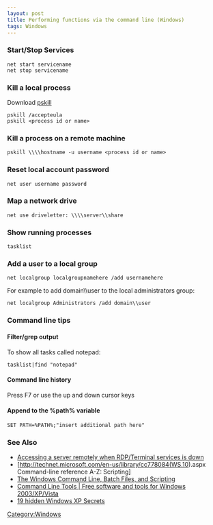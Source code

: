 ```yaml
---
layout: post 
title: Performing functions via the command line (Windows)
tags: Windows
---
```


### Start/Stop Services

    net start servicename
    net stop servicename

### Kill a local process

Download
[pskill](http://technet.microsoft.com/en-us/sysinternals/bb896683.aspx)

    pskill /accepteula
    pskill <process id or name>

### Kill a process on a remote machine

    pskill \\\\hostname -u username <process id or name>

### Reset local account password

    net user username password

### Map a network drive

    net use driveletter: \\\\server\\share

### Show running processes

    tasklist

### Add a user to a local group

    net localgroup localgroupnamehere /add usernamehere

For example to add domain\\\\user to the local administrators group:

    net localgroup Administrators /add domain\\user

### Command line tips

#### Filter/grep output

To show all tasks called notepad:

    tasklist|find "notepad"

#### Command line history

Press F7 or use the up and down cursor keys

#### Append to the %path% variable

    SET PATH=%PATH%;"insert additional path here"

### See Also

-   [Accessing a server remotely when RDP/Terminal services is
    down](Accessing_a_server_remotely_when_RDP/Terminal_services_is_down "wikilink")
-   \[<http://technet.microsoft.com/en-us/library/cc778084(WS.10>).aspx
    Command-line reference A-Z: Scripting\]
-   [The Windows Command Line, Batch Files, and
    Scripting](http://commandwindows.com/)
-   [Command Line Tools \| Free software and tools for Windows
    2003/XP/Vista](http://www.tools4ever.com/products/free/command/)
-   [19 hidden Windows XP
    Secrets](http://300allpctips.blogspot.com/2008/12/19-hidden-windows-xp-secrets.html)

[Category:Windows](Category:Windows "wikilink")
